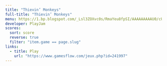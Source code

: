 ```yaml
---
title: "Thievin’ Monkeys"
full-title: "Thievin’ Monkeys"
menu: https://1.bp.blogspot.com/_Lsl3ZOXvc0s/RmaYeu8fpSI/AAAAAAAAAU0/cUDcRZ78888/s400/Game_ThieveMonkey.JPG
developer: PlayJam
scores:
  sort: score
  reverse: true
  filter: "item.game == page.slug"
links:
  - title: Play
    url: "https://www.gamesflow.com/jeux.php?id=241997"
---
```

